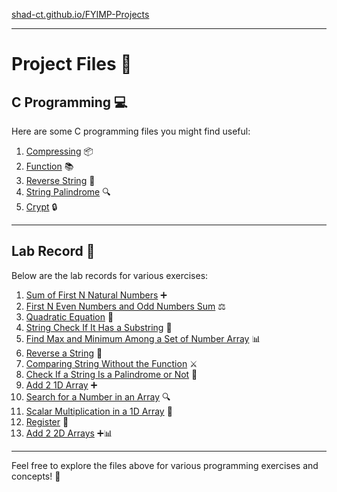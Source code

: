 [shad-ct.github.io/FYIMP-Projects](https://shad-ct.github.io/FYIMP-Projects/)

-----------------------
# Project Files 🎉

## C Programming 💻

Here are some C programming files you might find useful:

1. [Compressing](SEM01/CProgramming/Compressing.c) 📦
2. [Function](SEM01/CProgramming/function.md) 📚
3. [Reverse String](SEM01/CProgramming/ReverseString.c) 🔄
4. [String Palindrome](SEM01/CProgramming/StringPalindrome.c) 🔍
5. [Crypt](SEM01/CProgramming/Crypt.c) 🔒

---

## Lab Record 📒

Below are the lab records for various exercises:

1. [Sum of First N Natural Numbers](SEM01/LabRecord/01.%20sum%20of%20first%20n%20natural%20numbers.c) ➕
2. [First N Even Numbers and Odd Numbers Sum](SEM01/LabRecord/02.%20first%20n%20even%20numbers%20and%20odd%20numbers%20sum.c) ⚖️
3. [Quadratic Equation](SEM01/LabRecord/03.%20quadratic%20equation.c) 📐
4. [String Check If It Has a Substring](SEM01/LabRecord/04.%20string%20check%20if%20it%20has%20a%20sub%20string.c) 🔗
5. [Find Max and Minimum Among a Set of Number Array](SEM01/LabRecord/05.%20find%20max%20and%20minimum%20among%20a%20set%20of%20number%20array.c) 📊
6. [Reverse a String](SEM01/LabRecord/06.%20reverse%20a%20string.c) 🔄
7. [Comparing String Without the Function](SEM01/LabRecord/07.%20comparing%20string%20without%20the%20function.c) ⚔️
8. [Check If a String Is a Palindrome or Not](SEM01/LabRecord/08.%20check%20if%20a%20string%20is%20a%20palindrome%20or%20not.c) 🔄
9. [Add 2 1D Array](SEM01/LabRecord/09.%20add%202%201D%20array.c) ➕
10. [Search for a Number in an Array](SEM01/LabRecord/10.%20search%20for%20a%20number%20in%20an%20array.c) 🔍
11. [Scalar Multiplication in a 1D Array](SEM01/LabRecord/11.%20scalar%20multiplication%20in%20a%201D%20array.c) 📏
12. [Register](SEM01/LabRecord/12.%20register.c) 📝
13. [Add 2 2D Arrays](SEM01/LabRecord/13.%20add%202%202D%20arrays.c) ➕📊

---

Feel free to explore the files above for various programming exercises and concepts! 🌟
